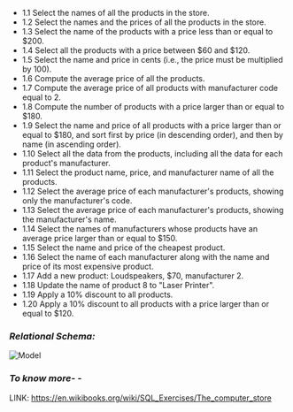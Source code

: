 - 1.1 Select the names of all the products in the store.
- 1.2 Select the names and the prices of all the products in the store.
- 1.3 Select the name of the products with a price less than or equal to $200.
- 1.4 Select all the products with a price between $60 and $120.
- 1.5 Select the name and price in cents (i.e., the price must be multiplied by 100).
- 1.6 Compute the average price of all the products.
- 1.7 Compute the average price of all products with manufacturer code equal to 2.
- 1.8 Compute the number of products with a price larger than or equal to $180.
- 1.9 Select the name and price of all products with a price larger than or equal to $180, and sort first by price (in descending order), and then by name (in ascending order).
- 1.10 Select all the data from the products, including all the data for each product's manufacturer.
- 1.11 Select the product name, price, and manufacturer name of all the products.
- 1.12 Select the average price of each manufacturer's products, showing only the manufacturer's code.
- 1.13 Select the average price of each manufacturer's products, showing the manufacturer's name.
- 1.14 Select the names of manufacturers whose products have an average price larger than or equal to $150.
- 1.15 Select the name and price of the cheapest product.
- 1.16 Select the name of each manufacturer along with the name and price of its most expensive product.
- 1.17 Add a new product: Loudspeakers, $70, manufacturer 2.
- 1.18 Update the name of product 8 to "Laser Printer".
- 1.19 Apply a 10% discount to all products.
- 1.20 Apply a 10% discount to all products with a price larger than or equal to $120.

### **_Relational Schema:_**
![Model](https://upload.wikimedia.org/wikipedia/commons/b/b2/Computer-store-db.png)

### **_To know more-_** - 
LINK: https://en.wikibooks.org/wiki/SQL_Exercises/The_computer_store
